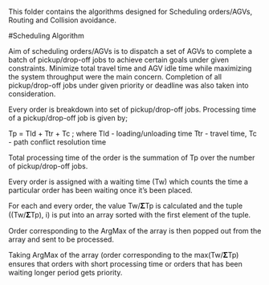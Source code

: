 This folder contains the algorithms designed for Scheduling orders/AGVs, Routing and Collision avoidance. 

#Scheduling Algorithm

Aim of scheduling orders/AGVs is to dispatch a set of AGVs to complete a batch of pickup/drop-off jobs to achieve certain goals under given constraints.
Minimize total travel time and AGV idle time while maximizing the system throughput were the main concern.
Completion of all pickup/drop-off jobs under given priority or deadline was also taken into consideration.

Every order is breakdown into set of pickup/drop-off jobs. Processing time of a pickup/drop-off job is given by;
                
Tp = Tld + Ttr + Tc    ; where      Tld  - loading/unloading time
                                    Ttr   - travel time, 
                                    Tc -  path conflict resolution time    
                
Total processing time of the order is the summation of  Tp over the number of pickup/drop-off jobs.

Every order is assigned with a waiting time (Tw) which counts the time a particular order has been waiting once it’s been placed.

For each and every order, the  value Tw/𝚺Tp is calculated and the tuple ((Tw/𝚺Tp), i) is put into an array sorted with the first element of the tuple.

Order corresponding to the ArgMax of the array is then popped out from the array and sent to be processed.

Taking ArgMax of the array (order corresponding to the max(Tw/𝚺Tp) ensures that orders with short processing time or orders that has been waiting longer period gets priority.



